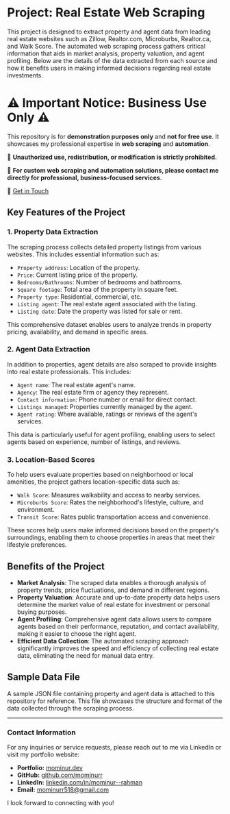 # Project: Real Estate Web Scraping

This project is designed to extract property and agent data from leading real estate websites such as Zillow, Realtor.com, Microburbs, Realtor.ca, and Walk Score. The automated web scraping process gathers critical information that aids in market analysis, property valuation, and agent profiling. Below are the details of the data extracted from each source and how it benefits users in making informed decisions regarding real estate investments.

# ⚠️ **Important Notice: Business Use Only** ⚠️

This repository is for **demonstration purposes only** and **not for free use**. It showcases my professional expertise in **web scraping** and **automation**.

🚫 **Unauthorized use, redistribution, or modification is strictly prohibited.**

💼 **For custom web scraping and automation solutions, please contact me directly for professional, business-focused services.**

📩 [Get in Touch](https://mominur.dev)


## Key Features of the Project

### 1. Property Data Extraction
The scraping process collects detailed property listings from various websites. This includes essential information such as:
- `Property address`: Location of the property.
- `Price`: Current listing price of the property.
- `Bedrooms/Bathrooms`: Number of bedrooms and bathrooms.
- `Square footage`: Total area of the property in square feet.
- `Property type`: Residential, commercial, etc.
- `Listing agent`: The real estate agent associated with the listing.
- `Listing date`: Date the property was listed for sale or rent.

This comprehensive dataset enables users to analyze trends in property pricing, availability, and demand in specific areas.

### 2. Agent Data Extraction
In addition to properties, agent details are also scraped to provide insights into real estate professionals. This includes:
- `Agent name`: The real estate agent's name.
- `Agency`: The real estate firm or agency they represent.
- `Contact information`: Phone number or email for direct contact.
- `Listings managed`: Properties currently managed by the agent.
- `Agent rating`: Where available, ratings or reviews of the agent's services.

This data is particularly useful for agent profiling, enabling users to select agents based on experience, number of listings, and reviews.

### 3. Location-Based Scores
To help users evaluate properties based on neighborhood or local amenities, the project gathers location-specific data such as:
- `Walk Score`: Measures walkability and access to nearby services.
- `Microburbs Score`: Rates the neighborhood's lifestyle, culture, and environment.
- `Transit Score`: Rates public transportation access and convenience.

These scores help users make informed decisions based on the property's surroundings, enabling them to choose properties in areas that meet their lifestyle preferences.

## Benefits of the Project

- **Market Analysis**: The scraped data enables a thorough analysis of property trends, price fluctuations, and demand in different regions.
- **Property Valuation**: Accurate and up-to-date property data helps users determine the market value of real estate for investment or personal buying purposes.
- **Agent Profiling**: Comprehensive agent data allows users to compare agents based on their performance, reputation, and contact availability, making it easier to choose the right agent.
- **Efficient Data Collection**: The automated scraping approach significantly improves the speed and efficiency of collecting real estate data, eliminating the need for manual data entry.

## Sample Data File
A sample JSON file containing property and agent data is attached to this repository for reference. This file showcases the structure and format of the data collected through the scraping process.

---

### Contact Information
For any inquiries or service requests, please reach out to me via LinkedIn or visit my portfolio website:

- **Portfolio:** [mominur.dev](https://mominur.dev)
- **GitHub:** [github.com/mominurr](https://github.com/mominurr)
- **LinkedIn:** [linkedin.com/in/mominur--rahman](https://www.linkedin.com/in/mominur--rahman/)
- **Email:** mominurr518@gmail.com

I look forward to connecting with you!
